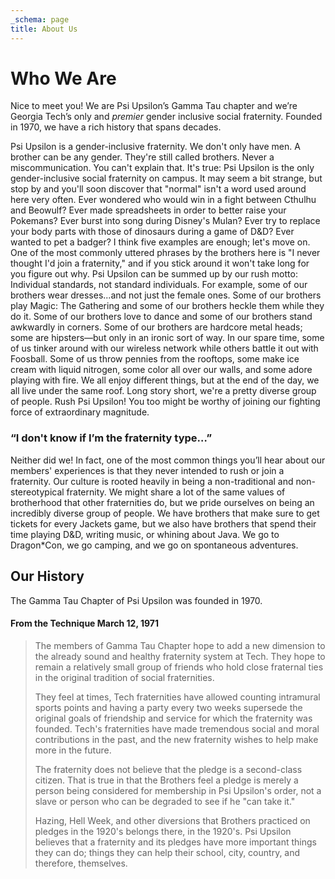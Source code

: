 ```yaml
---
_schema: page
title: About Us
---
```


# Who We Are

Nice to meet you! We are Psi Upsilon’s Gamma Tau chapter and we’re Georgia Tech’s only and _premier_ gender inclusive social fraternity. Founded in 1970, we have a rich history that spans decades.

Psi Upsilon is a gender-inclusive fraternity. We don't only have men. A brother can be any gender. They're still called brothers. Never a miscommunication. You can't explain that. It's true: Psi Upsilon is the only gender-inclusive social fraternity on campus. It may seem a bit strange, but stop by and you'll soon discover that "normal" isn't a word used around here very often. Ever wondered who would win in a fight between Cthulhu and Beowulf? Ever made spreadsheets in order to better raise your Pokemans? Ever burst into song during Disney's Mulan? Ever try to replace your body parts with those of dinosaurs during a game of D&D? Ever wanted to pet a badger? I think five examples are enough; let's move on. One of the most commonly uttered phrases by the brothers here is "I never thought I'd join a fraternity," and if you stick around it won't take long for you figure out why. Psi Upsilon can be summed up by our rush motto: Individual standards, not standard individuals. For example, some of our brothers wear dresses...and not just the female ones. Some of our brothers play Magic: The Gathering and some of our brothers heckle them while they do it. Some of our brothers love to dance and some of our brothers stand awkwardly in corners. Some of our brothers are hardcore metal heads; some are hipsters—but only in an ironic sort of way. In our spare time, some of us tinker around with our wireless network while others battle it out with Foosball. Some of us throw pennies from the rooftops, some make ice cream with liquid nitrogen, some color all over our walls, and some adore playing with fire. We all enjoy different things, but at the end of the day, we all live under the same roof. Long story short, we're a pretty diverse group of people. Rush Psi Upsilon! You too might be worthy of joining our fighting force of extraordinary magnitude.

### “I don't know if I’m the fraternity type…”

Neither did we! In fact, one of the most common things you’ll hear about our members' experiences is that they never intended to rush or join a fraternity. Our culture is rooted heavily in being a non-traditional and non-stereotypical fraternity. We might share a lot of the same values of brotherhood that other fraternities do, but we pride ourselves on being an incredibly diverse group of people. We have brothers that make sure to get tickets for every Jackets game, but we also have brothers that spend their time playing D&D, writing music, or whining about Java. We go to Dragon\*Con, we go camping, and we go on spontaneous adventures.

## Our History

The Gamma Tau Chapter of Psi Upsilon was founded in 1970.

#### From the Technique March 12, 1971

> The members of Gamma Tau Chapter hope to add a new dimension to the already sound and healthy fraternity system at Tech. They hope to remain a relatively small group of friends who hold close fraternal ties in the original tradition of social fraternities.
>
> They feel at times, Tech fraternities have allowed counting intramural sports points and having a party every two weeks supersede the original goals of friendship and service for which the fraternity was founded. Tech's fraternities have made tremendous social and moral contributions in the past, and the new fraternity wishes to help make more in the future.
>
> The fraternity does not believe that the pledge is a second-class citizen. That is true in that the Brothers feel a pledge is merely a person being considered for membership in Psi Upsilon's order, not a slave or person who can be degraded to see if he "can take it."
>
> Hazing, Hell Week, and other diversions that Brothers practiced on pledges in the 1920's belongs there, in the 1920's. Psi Upsilon believes that a fraternity and its pledges have more important things they can do; things they can help their school, city, country, and therefore, themselves.
